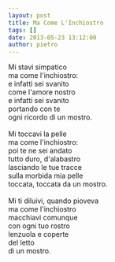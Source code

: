 ```yaml
---
layout: post
title: Ma Come L'Inchiostro
tags: []
date: 2013-05-23 13:12:00
author: pietro
---
```

Mi stavi simpatico<br/>ma come l'inchiostro:<br/>e infatti sei svanito<br/>come l'amore nostro<br/>e infatti sei svanito<br/>portando con te<br/>ogni ricordo di un mostro.<br/><br/>Mi toccavi la pelle<br/>ma come l'inchiostro:<br/>poi te ne sei andato<br/>tutto duro, d'alabastro<br/>lasciando le tue tracce<br/>sulla morbida mia pelle<br/>toccata, toccata da un mostro.<br/><br/>Mi ti diluivi, quando pioveva<br/>ma come l'inchiostro<br/>macchiavi comunque<br/>con ogni tuo rostro<br/>lenzuola e coperte<br/>del letto<br/>di un mostro.
